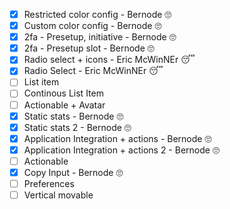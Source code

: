 - [x] Restricted color config - Bernode 🙄
- [x] Custom color config - Bernode 🙄
- [x] 2fa - Presetup, initiative - Bernode 🙄
- [x] 2fa - Presetup slot - Bernode 🙄
- [x] Radio select + icons - Eric McWinNEr 😴
- [x] Radio Select - Eric McWinNEr 😴
- [ ] List item
- [ ] Continous List Item
- [ ] Actionable + Avatar
- [x] Static stats - Bernode 🙄
- [x] Static stats 2 - Bernode 🙄
- [x] Application Integration + actions - Bernode 🙄
- [x] Application Integration + actions 2 - Bernode 🙄
- [ ] Actionable
- [x] Copy Input - Bernode 🙄
- [ ] Preferences
- [ ] Vertical movable 
